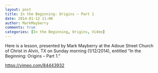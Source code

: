 ```yaml
---
layout: post
title: In the Beginning: Origins – Part 1
date: 2014-01-12 11:00
author: MarkMayberry
comments: true
categories: [In the Beginning, Origins, Video]
---
```

Here is a lesson, presented by Mark Mayberry at the Adoue Street Church of Christ in Alvin, TX on Sunday morning (1/12/2014), entitled “In the Beginning: Origins – Part 1.” 

https://vimeo.com/84443932

